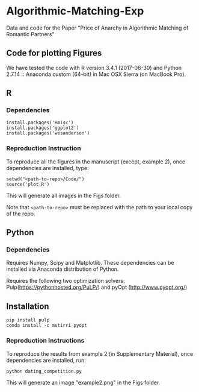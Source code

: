 # Algorithmic-Matching-Exp
Data and code for the Paper "Price of Anarchy in Algorithmic Matching of Romantic Partners"


## Code for plotting Figures
We have tested the code with R version 3.4.1 (2017-06-30) and Python 2.7.14 :: Anaconda custom (64-bit) in Mac OSX Sierra (on MacBook Pro).

## R 

### Dependencies

```
install.packages('Hmisc')
install.packages('ggplot2')
install.packages('wesanderson')
```

### Reproduction Instruction
To reproduce all the figures in the manuscript (except, example 2), once dependencies are installed, type:
```
setwd("<path-to-repo>/Code/")
source('plot.R')
```
This will generate all images in the Figs folder.

Note that `<path-to-repo>` must be replaced with the path to your local copy of the repo.

## Python


### Dependencies
Requires Numpy, Scipy and Matplotlib. These dependencies can be installed via Anaconda distribution of Python.

Requires the following two optimization solvers: Pulp(https://pythonhosted.org/PuLP/) and pyOpt (http://www.pyopt.org/)

## Installation
```
pip install pulp
conda install -c mutirri pyopt
```

### Reproduction Instructions
To reproduce the results from example 2 (in Supplementary Material), once dependencies are installed, run:
```
python dating_competition.py 
```
This will generate an image "example2.png" in the Figs folder.

